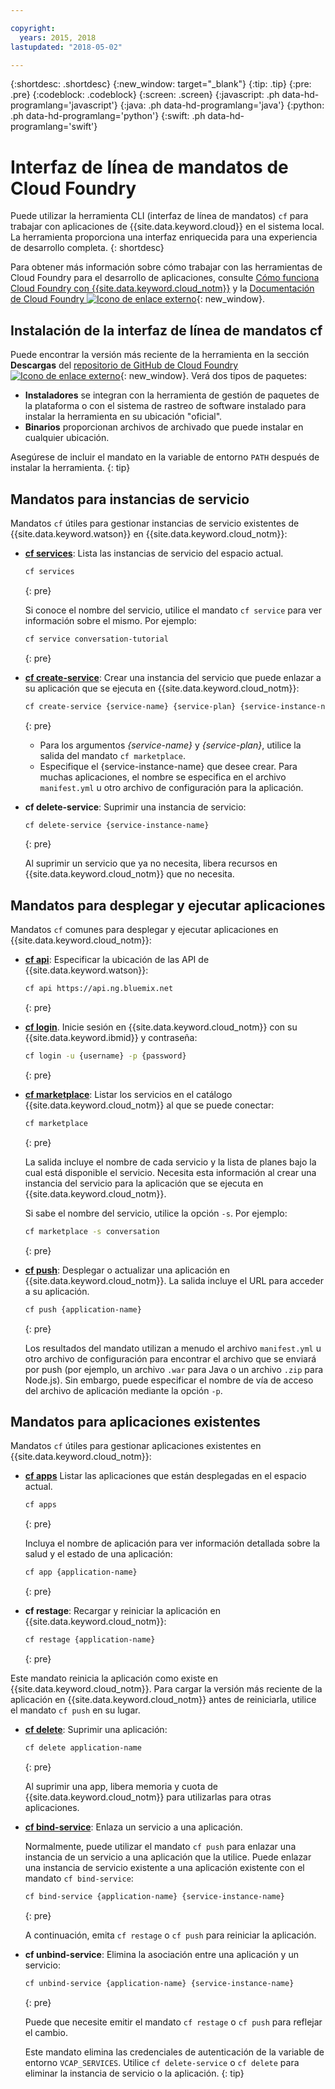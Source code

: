 ```yaml
---

copyright:
  years: 2015, 2018
lastupdated: "2018-05-02"

---
```


{:shortdesc: .shortdesc}
{:new_window: target="_blank"}
{:tip: .tip}
{:pre: .pre}
{:codeblock: .codeblock}
{:screen: .screen}
{:javascript: .ph data-hd-programlang='javascript'}
{:java: .ph data-hd-programlang='java'}
{:python: .ph data-hd-programlang='python'}
{:swift: .ph data-hd-programlang='swift'}

# Interfaz de línea de mandatos de Cloud Foundry

Puede utilizar la herramienta CLI (interfaz de línea de mandatos) `cf` para trabajar con aplicaciones de {{site.data.keyword.cloud}} en el sistema local. La herramienta proporciona una interfaz enriquecida para una experiencia de desarrollo completa.
{: shortdesc}

Para obtener más información sobre cómo trabajar con las herramientas de Cloud Foundry para el desarrollo de aplicaciones, consulte [Cómo funciona Cloud Foundry con {{site.data.keyword.cloud_notm}}](/docs/overview/cf.html) y la [Documentación de Cloud Foundry ![Icono de enlace externo](../../icons/launch-glyph.svg "Icono de enlace externo")](http://docs.cloudfoundry.org/){: new_window}.

## Instalación de la interfaz de línea de mandatos cf

Puede encontrar la versión más reciente de la herramienta en la sección **Descargas** del [repositorio de GitHub de Cloud Foundry ![Icono de enlace externo](../../icons/launch-glyph.svg "Icono de enlace externo")](https://github.com/cloudfoundry/cli#downloads){: new_window}. Verá dos tipos de paquetes:

- **Instaladores** se integran con la herramienta de gestión de paquetes de la plataforma o con el sistema de rastreo de software instalado para instalar la herramienta en su ubicación "oficial".
- **Binarios** proporcionan archivos de archivado que puede instalar en cualquier ubicación.

Asegúrese de incluir el mandato en la variable de entorno `PATH` después de instalar la herramienta.
{: tip}

## Mandatos para instancias de servicio

Mandatos `cf` útiles para gestionar instancias de servicio existentes de {{site.data.keyword.watson}} en {{site.data.keyword.cloud_notm}}:

- [**cf services**](/docs/cli/reference/cfcommands/index.html#cf_services): Lista las instancias de servicio del espacio actual.

  ```bash
  cf services
  ```
  {: pre}

  Si conoce el nombre del servicio, utilice el mandato `cf service` para ver información sobre el mismo. Por ejemplo:

  ```bash
  cf service conversation-tutorial
  ```
  {: pre}

- [**cf create-service**](/docs/cli/reference/cfcommands/index.html#cf_create-service): Crear una instancia del servicio que puede enlazar a su aplicación que se ejecuta en {{site.data.keyword.cloud_notm}}:

    ```bash
    cf create-service {service-name} {service-plan} {service-instance-name}
    ```
    {: pre}

    - Para los argumentos *{service-name}* y *{service-plan}*, utilice la salida del mandato `cf marketplace`.
    - Especifique el {service-instance-name} que desee crear. Para muchas aplicaciones, el nombre se especifica en el archivo `manifest.yml` u otro archivo de configuración para la aplicación.

- **cf delete-service**: Suprimir una instancia de servicio:

    ```bash
    cf delete-service {service-instance-name}
    ```
    {: pre}

    Al suprimir un servicio que ya no necesita, libera recursos en {{site.data.keyword.cloud_notm}} que no necesita.

## Mandatos para desplegar y ejecutar aplicaciones

Mandatos `cf` comunes para desplegar y ejecutar aplicaciones en {{site.data.keyword.cloud_notm}}:

- [**cf api**](/docs/cli/reference/cfcommands/index.html#cf_api): Especificar la ubicación de las API de {{site.data.keyword.watson}}:

  ```bash
  cf api https://api.ng.bluemix.net
  ```
  {: pre}

- [**cf login**](/docs/cli/reference/cfcommands/index.html#cf_login). Inicie sesión en {{site.data.keyword.cloud_notm}} con su {{site.data.keyword.ibmid}} y contraseña:

  ```bash
  cf login -u {username} -p {password}
  ```
  {: pre}

- [**cf marketplace**](/docs/cli/reference/cfcommands/index.html#cf_marketplace): Listar los servicios en el catálogo {{site.data.keyword.cloud_notm}} al que se puede conectar:

  ```bash
  cf marketplace
  ```
  {: pre}

  La salida incluye el nombre de cada servicio y la lista de planes bajo la cual está disponible el servicio. Necesita esta información al crear una instancia del servicio para la aplicación que se ejecuta en {{site.data.keyword.cloud_notm}}.

  Si sabe el nombre del servicio, utilice la opción `-s`. Por ejemplo:

  ```bash
  cf marketplace -s conversation
  ```
  {: pre}

- [**cf push**](/docs/cli/reference/cfcommands/index.html#cf_push): Desplegar o actualizar una aplicación en {{site.data.keyword.cloud_notm}}. La salida incluye el URL para acceder a su aplicación.

  ```bash
  cf push {application-name}
  ```
  {: pre}

  Los resultados del mandato utilizan a menudo el archivo `manifest.yml` u otro archivo de configuración para encontrar el archivo que se enviará por push (por ejemplo, un archivo `.war` para Java o un archivo `.zip` para Node.js). Sin embargo, puede especificar el nombre de vía de acceso del archivo de aplicación mediante la opción `-p`.

## Mandatos para aplicaciones existentes

Mandatos `cf` útiles para gestionar aplicaciones existentes en {{site.data.keyword.cloud_notm}}:

- [**cf apps**](/docs/cli/reference/cfcommands/index.html#cf_apps) Listar las aplicaciones que están desplegadas en el espacio actual.

  ```bash
  cf apps
  ```
  {: pre}

  Incluya el nombre de aplicación para ver información detallada sobre la salud y el estado de una aplicación:

  ```bash
  cf app {application-name}
  ```
  {: pre}

- **cf restage**: Recargar y reiniciar la aplicación en {{site.data.keyword.cloud_notm}}:

  ```bash
  cf restage {application-name}
  ```
  {: pre}

Este mandato reinicia la aplicación como existe en {{site.data.keyword.cloud_notm}}. Para cargar la versión más reciente de la aplicación en {{site.data.keyword.cloud_notm}} antes de reiniciarla, utilice el mandato `cf push` en su lugar.

- [**cf delete**](/docs/cli/reference/cfcommands/index.html#cf_delete): Suprimir una aplicación:

  ```bash
  cf delete application-name
  ```
  {: pre}

  Al suprimir una app, libera memoria y cuota de {{site.data.keyword.cloud_notm}} para utilizarlas para otras aplicaciones.

- [**cf bind-service**](/docs/cli/reference/cfcommands/index.html#cf_bind-service): Enlaza un servicio a una aplicación.

  Normalmente, puede utilizar el mandato `cf push` para enlazar una instancia de un servicio a una aplicación que la utilice. Puede enlazar una instancia de servicio existente a una aplicación existente con el mandato `cf bind-service`:

  ```bash
  cf bind-service {application-name} {service-instance-name}
  ```
  {: pre}

  A continuación, emita `cf restage` o `cf push` para reiniciar la aplicación.

- **cf unbind-service**: Elimina la asociación entre una aplicación y un servicio:

  ```bash
  cf unbind-service {application-name} {service-instance-name}
  ```
  {: pre}

  Puede que necesite emitir el mandato `cf restage` o `cf push` para reflejar el cambio.

  Este mandato elimina las credenciales de autenticación de la variable de entorno `VCAP_SERVICES`. Utilice `cf delete-service` o `cf delete` para eliminar la instancia de servicio o la aplicación.
  {: tip}
